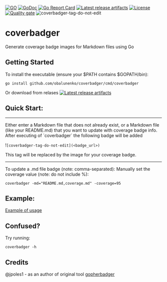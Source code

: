 [![GO](https://img.shields.io/github/go-mod/go-version/obalunenko/coverbadger)](https://golang.org/doc/devel/release.html)
[![GoDoc](https://godoc.org/github.com/obalunenko/coverbadger?status.svg)](https://godoc.org/github.com/obalunenko/coverbadger)
[![Go Report Card](https://goreportcard.com/badge/github.com/obalunenko/coverbadger)](https://goreportcard.com/report/github.com/obalunenko/coverbadger)
[![Latest release artifacts](https://img.shields.io/github/v/release/obalunenko/coverbadger)](https://github.com/obalunenko/coverbadger/releases/latest)
[![License](https://img.shields.io/github/license/obalunenko/coverbadger)](/LICENSE)
[![Quality gate](https://sonarcloud.io/api/project_badges/measure?project=obalunenko_advent-of-code&metric=alert_status)](https://sonarcloud.io/summary/new_code?id=obalunenko_coverbadger)
![coverbadger-tag-do-not-edit](https://img.shields.io/badge/coverage-59.68%25-brightgreen?longCache=true&style=flat)

# coverbadger
Generate coverage badge images for Markdown files using Go

## Getting Started

To install the executable (ensure your $PATH contains $GOPATH/bin):

```
go install github.com/obalunenko/coverbadger/cmd/coverbadger
```
Or download from relases [![Latest release artifacts](https://img.shields.io/github/v/release/obalunenko/coverbadger)](https://github.com/obalunenko/coverbadger/releases/latest)

## Quick Start:

<hr>
Either enter a Markdown file that does not already exist, or a Markdown file (like your README.md) that you want to update with coverage badge info.
After executing of `coverbadger` the following badge will be added

!`[coverbadger-tag-do-not-edit](<badge_url>)`

This tag will be replaced by the image for your coverage badge.

<hr>
To update a .md file badge (note: comma-separated):
Manually set the coverage value (note: do not include %):

`coverbadger -md="README.md,coverage.md" -coverage=95`

## Example:

[Example of usage](https://github.com/obalunenko/coverbadger/blob/master/scripts/update-readme-coverage.sh)


## Confused?

Try running:

```
coverbadger -h
```

## Credits

@jpoles1 - as an author of original tool [gopherbadger](https://github.com/jpoles1/gopherbadger)

